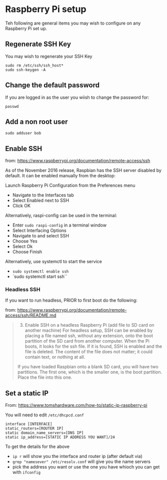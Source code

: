 # Raspberry Pi setup
Teh following are general items you may wish to configure on any Raspberry Pi set up.

## Regenerate SSH Key
You may wish to regenerate your SSH Key
```
sudo rm /etc/ssh/ssh_host*
sudo ssh-keygen -A
```
## Change the default password
If you are logged in as the user you wiish to change the password for:
```
passwd
```
## Add a non root user

`sudo adduser bob`

## Enable SSH
from: https://www.raspberrypi.org/documentation/remote-access/ssh

As of the November 2016 release, Raspbian has the SSH server disabled by default. It can be enabled manually from the desktop:

Launch Raspberry Pi Configuration from the Preferences menu
* Navigate to the Interfaces tab
* Select Enabled next to SSH
* Click OK

Alternatively, raspi-config can be used in the terminal:
* Enter `sudo raspi-config` in a terminal window
* Select Interfacing Options
* Navigate to and select SSH
* Choose Yes
* Select Ok
* Choose Finish

Alternatively, use systemctl to start the service
* `sudo systemctl enable ssh`
* `sudo systemctl start ssh``

### Headless SSH
If you want to run headless, PRIOR to first boot do the following:

from: https://www.raspberrypi.org/documentation/remote-access/ssh/README.md

>3. Enable SSH on a headless Raspberry Pi (add file to SD card on another machine)
>For headless setup, SSH can be enabled by placing a file named ssh, without any extension, onto the boot partition of the SD 
>card from another computer. When the Pi boots, it looks for the ssh file. If it is found, SSH is enabled and the file is deleted. 
>The content of the file does not matter; it could contain text, or nothing at all.
>
>If you have loaded Raspbian onto a blank SD card, you will have two partitions. The first one, which is the smaller one, is the boot 
>partition. Place the file into this one.

## Set a static IP
From: https://www.tomshardware.com/how-to/static-ip-raspberry-pi

You will need to edit `/etc/dhcpcd.conf`

```
interface [INTERFACE]
static_routers=[ROUTER IP]
static domain_name_servers=[DNS IP]
static ip_address=[STATIC IP ADDRESS YOU WANT]/24
```

To get the details for the above
* `ip r` will show you the interface and router ip (after default via)
* `grep "namesever" /etc/resolv.conf` will give you the name servers
* pick the address you want or use the one you have whioch you can get with `ifconfig`

